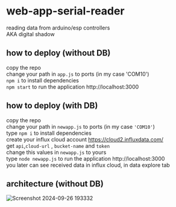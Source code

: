 # web-app-serial-reader
reading data from arduino/esp controllers <br />
AKA digital shadow

## how to deploy (without DB)
copy the repo <br />
change your path in `app.js` to ports (in my case 'COM10') <br />
`npm i` to install dependencies <br />
`npm start` to run the application http://localhost:3000 <br />

## how to deploy (with DB)
copy the repo <br />
change your path in `newapp.js` to ports (in my case `'COM10'`) <br />
type `npm i` to install dependencies <br />
create your influx cloud account https://cloud2.influxdata.com/ <br />
get `api`,`cloud-url` , `bucket-name` and `token` <br />
change this values in `newapp.js` to yours <br />
type `node newapp.js` to run the application http://localhost:3000 <br />
you later can see received data in influx cloud, in data explore tab

## architecture (without DB)
![Screenshot 2024-09-26 193332](https://github.com/user-attachments/assets/ba6e8439-749a-4aa7-942c-208a0dd34f46)
